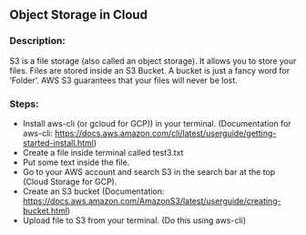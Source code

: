 ## Object Storage in Cloud

### Description:

S3 is a file storage (also called an object storage). It allows you to store your files. Files are stored inside an S3 Bucket. A bucket is just a fancy word for ‘Folder’. AWS S3 guarantees that your files will never be lost. 

### Steps:

- Install aws-cli (or gcloud for GCP)) in your terminal. (Documentation for aws-cli: https://docs.aws.amazon.com/cli/latest/userguide/getting-started-install.html)
- Create a file inside terminal called test3.txt
- Put some text inside the file.
- Go to your AWS account and search S3 in the search bar at the top (Cloud Storage for GCP).
- Create an S3 bucket (Documentation: https://docs.aws.amazon.com/AmazonS3/latest/userguide/creating-bucket.html)
- Upload file to S3 from your terminal. (Do this using aws-cli)
